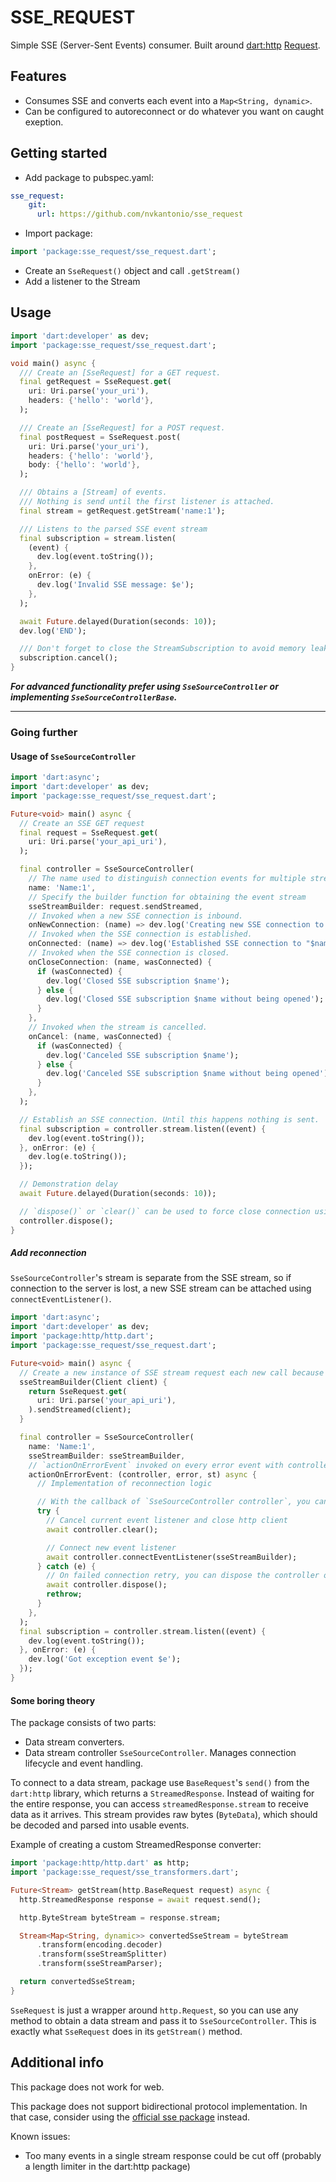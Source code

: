 # SSE_REQUEST

Simple SSE (Server-Sent Events) consumer.
Built around [dart:http](https://pub.dev/packages/http) [Request](https://pub.dev/documentation/http/latest/http/Request-class.html).

## Features

- Consumes SSE and converts each event into a `Map<String, dynamic>`.
- Can be configured to autoreconnect or do whatever you want on caught exeption.

## Getting started

- Add package to pubspec.yaml:
```yaml
sse_request:
    git:
      url: https://github.com/nvkantonio/sse_request
```

- Import package:
```dart
import 'package:sse_request/sse_request.dart';
```

- Create an `SseRequest()` object and call `.getStream()`
- Add a listener to the Stream

## Usage

```dart
import 'dart:developer' as dev;
import 'package:sse_request/sse_request.dart';

void main() async {
  /// Create an [SseRequest] for a GET request.
  final getRequest = SseRequest.get(
    uri: Uri.parse('your_uri'),
    headers: {'hello': 'world'},
  );

  /// Create an [SseRequest] for a POST request.
  final postRequest = SseRequest.post(
    uri: Uri.parse('your_uri'),
    headers: {'hello': 'world'},
    body: {'hello': 'world'},
  );

  /// Obtains a [Stream] of events.
  /// Nothing is send until the first listener is attached.
  final stream = getRequest.getStream('name:1');

  /// Listens to the parsed SSE event stream
  final subscription = stream.listen(
    (event) {
      dev.log(event.toString());
    },
    onError: (e) {
      dev.log('Invalid SSE message: $e');
    },
  );

  await Future.delayed(Duration(seconds: 10));
  dev.log('END');

  /// Don't forget to close the StreamSubscription to avoid memory leaks.
  subscription.cancel();
}
```

***For advanced functionality prefer using `SseSourceController` or implementing `SseSourceControllerBase`.***

---

### Going further

#### Usage of `SseSourceController`

```dart
import 'dart:async';
import 'dart:developer' as dev;
import 'package:sse_request/sse_request.dart';

Future<void> main() async {
  // Create an SSE GET request
  final request = SseRequest.get(
    uri: Uri.parse('your_api_uri'),
  );

  final controller = SseSourceController(
    // The name used to distinguish connection events for multiple streams
    name: 'Name:1',
    // Specify the builder function for obtaining the event stream
    sseStreamBuilder: request.sendStreamed,
    // Invoked when a new SSE connection is inbound.
    onNewConnection: (name) => dev.log('Creating new SSE connection to "$name"'),
    // Invoked when the SSE connection is established.
    onConnected: (name) => dev.log('Established SSE connection to "$name"'),
    // Invoked when the SSE connection is closed.
    onCloseConnection: (name, wasConnected) {
      if (wasConnected) {
        dev.log('Closed SSE subscription $name');
      } else {
        dev.log('Closed SSE subscription $name without being opened');
      }
    },
    // Invoked when the stream is cancelled.
    onCancel: (name, wasConnected) {
      if (wasConnected) {
        dev.log('Canceled SSE subscription $name');
      } else {
        dev.log('Canceled SSE subscription $name without being opened');
      }
    },
  );

  // Establish an SSE connection. Until this happens nothing is sent.
  final subscription = controller.stream.listen((event) {
    dev.log(event.toString());
  }, onError: (e) {
    dev.log(e.toString());
  });

  // Demonstration delay
  await Future.delayed(Duration(seconds: 10));

  // `dispose()` or `clear()` can be used to force close connection using controller, where `dispose()` ensures you cannot use the controller again.
  controller.dispose();
}
```

##### Add reconnection

`SseSourceController`'s stream is separate from the SSE stream, so if connection to the server is lost, a new SSE stream can be attached using `connectEventListener()`.

```dart
import 'dart:async';
import 'dart:developer' as dev;
import 'package:http/http.dart';
import 'package:sse_request/sse_request.dart';

Future<void> main() async {
  // Create a new instance of SSE stream request each new call because same request cannot be send twice
  sseStreamBuilder(Client client) {
    return SseRequest.get(
      uri: Uri.parse('your_api_uri'),
    ).sendStreamed(client);
  }

  final controller = SseSourceController(
    name: 'Name:1',
    sseStreamBuilder: sseStreamBuilder,
    // `actionOnErrorEvent` invoked on every error event with controller instance and error itself
    actionOnErrorEvent: (controller, error, st) async {
      // Implementation of reconnection logic

      // With the callback of `SseSourceController controller`, you can handle how the controller reacts to certain errors.
      try {
        // Cancel current event listener and close http client
        await controller.clear();

        // Connect new event listener
        await controller.connectEventListener(sseStreamBuilder);
      } catch (e) {
        // On failed connection retry, you can dispose the controller or retry again after a delay.
        await controller.dispose();
        rethrow;
      }
    },
  );
  final subscription = controller.stream.listen((event) {
    dev.log(event.toString());
  }, onError: (e) {
    dev.log('Got exception event $e');
  });
}
```

#### Some boring theory

The package consists of two parts:
- Data stream converters.
- Data stream controller `SseSourceController`. Manages connection lifecycle and event handling.

To connect to a data stream, package use `BaseRequest`'s `send()` from the `dart:http` library, which returns a `StreamedResponse`. Instead of waiting for the entire response, you can access `streamedResponse.stream` to receive data as it arrives. This stream provides raw bytes (`ByteData`), which should be decoded and parsed into usable events.

Example of creating a custom StreamedResponse converter:

```dart
import 'package:http/http.dart' as http;
import 'package:sse_request/sse_transformers.dart';

Future<Stream> getStream(http.BaseRequest request) async {
  http.StreamedResponse response = await request.send();

  http.ByteStream byteStream = response.stream;

  Stream<Map<String, dynamic>> convertedSseStream = byteStream
      .transform(encoding.decoder)
      .transform(sseStreamSplitter)
      .transform(sseStreamParser);

  return convertedSseStream;
}
```

`SseRequest` is just a wrapper around `http.Request`, so you can use any method to obtain a data stream and pass it to `SseSourceController`. This is exactly what `SseRequest` does in its `getStream()` method.

## Additional info

This package does not work for web.

This package does not support bidirectional protocol implementation. In that case, consider using the [official sse package](https://pub.dev/packages/sse) instead.

Known issues:
- Too many events in a single stream response could be cut off (probably a length limiter in the dart:http package)